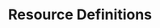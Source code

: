 ---
title: Resource Definitions
show_read_time: false
show_toc: false
canonical_url: 'https://docs.projectcalico.org/v3.7/reference/calicoctl/resources/index'
---